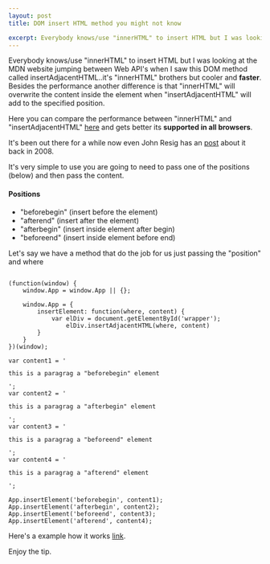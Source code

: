 ```yaml
---
layout: post
title: DOM insert HTML method you might not know

excerpt: Everybody knows/use "innerHTML" to insert HTML but I was looking at the MDN website jumping between Web API's I did not know and one of them got my attention it's called insertAdjacentHTML..
---
```


Everybody knows/use "innerHTML" to insert HTML but I was looking at the MDN website jumping between Web
API's when I saw this DOM method called insertAdjacentHTML..it's "innerHTML" brothers but cooler and
<strong>faster</strong>.
Besides the performance another difference is that "innerHTML" will overwrite the content inside the element when
"insertAdjacentHTML" will add to the specified position.

Here you can compare the performance between "innerHTML" and "insertAdjacentHTML" <a href="http://jsperf
.com/insertadjacenthtml-perf/3" target="_blank" title="innerHTML vs insertAdjacentHTMl">here</a> and gets better
its <strong>supported in all browsers</strong>.

It's been out there for a while now even John Resig has an <a href="http://ejohn.org/blog/dom-insertadjacenthtml/"
target="_blank" title="insertAdjacentHTML post John Resig">post</a> about it back in 2008.

It's very simple to use you are going to need to pass one of the positions (below) and then pass the content.

#### Positions
- "beforebegin" (insert before the element)
- "afterend" (insert after the element)
- "afterbegin" (insert inside element after begin)
- "beforeend" (insert inside element before end)

Let's say we have a method that do the job for us just passing the "position" and where

<pre><code data-language="javascript">
(function(window) {
	window.App = window.App || {};

	window.App = {
		insertElement: function(where, content) {
			var elDiv = document.getElementById('wrapper');
				elDiv.insertAdjacentHTML(where, content)
		}
	}
})(window);

var content1 = '<p id="ct1">this is a paragrag a "beforebegin" element</p>';
var content2 = '<p id="ct2">this is a paragrag a "afterbegin" element</p>';
var content3 = '<p id="ct3">this is a paragrag a "beforeend" element</p>';
var content4 = '<p id="ct4">this is a paragrag a "afterend" element</p>';

App.insertElement('beforebegin', content1);
App.insertElement('afterbegin', content2);
App.insertElement('beforeend', content3);
App.insertElement('afterend', content4);
</code></pre>

Here's a example how it works <a href="http://jsfiddle.net/ftZyn/1/" target="_blank" title="how insertAdjacentHTMl works">link</a>.

Enjoy the tip.